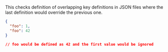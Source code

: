This checks definition of overlapping key definitions in JSON files where the last definition would override the previous one.

```json
{
  "foo": 1,
  "foo": 42
}

// foo would be defined as 42 and the first value would be ignored
```
